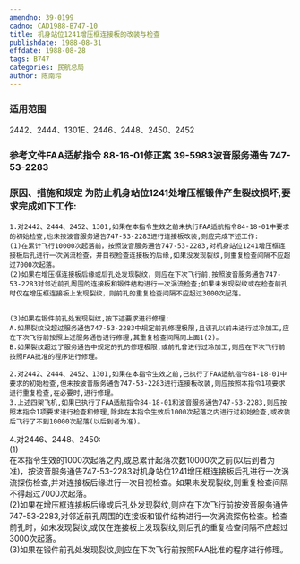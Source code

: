 ```yaml
---
amendno: 39-0199  
cadno: CAD1988-B747-10  
title: 机身站位1241增压框连接板的改装与检查  
publishdate: 1988-08-31  
effdate: 1988-08-28  
tags: B747  
categories: 民航总局  
author: 陈南玲  
---
```

  
### 适用范围  
2442、2444、1301E、2446、2448、2450、2452  
  
<!--more-->  
### 参考文件FAA适航指令 88-16-01修正案 39-5983波音服务通告 747-53-2283  
  
### 原因、措施和规定     为防止机身站位1241处增压框锻件产生裂纹损坏,要求完成如下工作:  
    1.对2442、2444、2452、1301,如果在本指令生效之前未执行FAA适航指令84-18-01中要求的初始检查,也未按波音服务通告747-53-2283进行连接板改装,则应完成下述工作:  
    (1)在累计飞行10000次起落前，按照波音服务通告747-53-2283,对机身站位1241增压框连接板后孔进行一次涡流检查，并目视检查连接板的后缘,如果没发现裂纹,则重复检查间隔不应超过7000次起落。  
    (2)如果在增压框连接板后缘或后孔处发现裂纹，则应在下次飞行前,按照波音服务通告747-53-2283对邻近前孔周围的连接板和锻件结构进行一次涡流检查;如果未发现裂纹或在检查前孔时仅在增压框连接板上发现裂纹，则前孔的重复检查间隔不应超过3000次起落。  
  
  
    (3)如果在锻件前孔处发现裂纹,按下述要求进行修理:  
    A.如果裂纹没超过服务通告747-53-2283中规定前孔修理极限,且该孔以前未进行过冷加工,应在下次飞行前按照上述服务通告进行修理,其重复检查间隔同上面1(2)。  
    B.如果裂纹超过了服务通告中规定的孔的修理极限,或前孔曾进行过冷加工,则应在下次飞行前按照FAA批准的程序进行修理。  
  
    2.对2442、2444、2452、1301,如果在本指令生效之前,已执行了FAA适航指令84-18-01中要求的初始检查,但未按波音服务通告747-53-2283进行连接板改装,则应按照本指令1项要求进行重复检查,在必要时,进行修理。  
    3.上述四架飞机,如果已执行了FAA适航指令84-18-01和波音服务通告747-53-2283,则应按照本指令1项要求进行检查和修理,除非在本指令生效后1000次起落之内进行过初始检查,或改装后飞行了不到10000次起落(以后到者为准)。  
  
4.对2446、2448、2450:  
(1)  
在本指令生效的1000次起落之内,或总累计起落次数10000次之前(以后到者为准)，按波音服务通告747-53-2283对机身站位1241增压框连接板后孔进行一次涡流探伤检查,并对连接板后缘进行一次目视检查。如果未发现裂纹,则重复检查间隔不得超过7000次起落。  
    (2)如果在增压框连接板后缘或后孔处发现裂纹,则应在下次飞行前按波音服务通告747-53-2283,对邻近前孔周围的连接板和锻件结构进行一次涡流探伤检查。检查前孔时，如未发现裂纹,或仅在连接板上发现裂纹,则后孔的重复检查间隔不应超过3000次起落。  
    (3)如果在锻件前孔处发现裂纹,则应在下次飞行前按照FAA批准的程序进行修理。  
  
